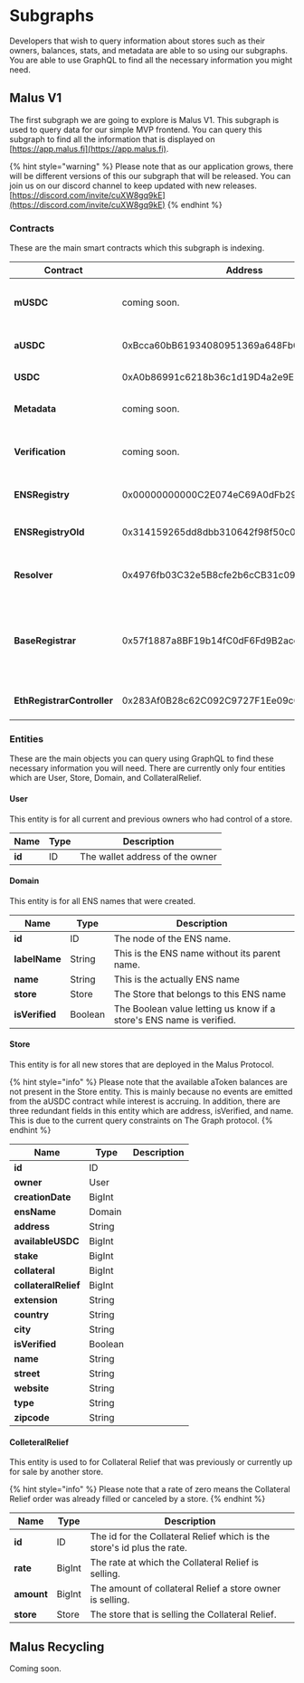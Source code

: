 # Subgraphs

Developers that wish to query information about stores such as their owners, balances, stats, and metadata are able to so using our subgraphs. You are able to use GraphQL to find all the necessary information you might need.&#x20;

## Malus V1

The first subgraph we are going to explore is Malus V1. This subgraph is used to query data for our simple MVP frontend. You can query this subgraph to find all the information that is displayed on [https://app.malus.fi](https://app.malus.fi).

{% hint style="warning" %}
Please note that as our application grows, there will be different versions of this our subgraph that will be released. You can join us on our discord channel to keep updated with new releases. [https://discord.com/invite/cuXW8gq9kE](https://discord.com/invite/cuXW8gq9kE)
{% endhint %}

### Contracts

These are the main smart contracts which this subgraph is indexing.

| Contract                   | Address                                    | Description                                                                                                                    |
| -------------------------- | ------------------------------------------ | ------------------------------------------------------------------------------------------------------------------------------ |
| **mUSDC**                  | coming soon.                               | The main contract for Malus's mUSDC token and where all stores are deployed.                                                   |
| **aUSDC**                  | 0xBcca60bB61934080951369a648Fb03DF4F96263C | The main contract for Aave's Version 2 aUSDC Token.                                                                            |
| **USDC**                   | 0xA0b86991c6218b36c1d19D4a2e9Eb0cE3606eB48 | The main contract for the USDC token.                                                                                          |
| **Metadata**               | coming soon.                               | The contract where all store's metadata gets updated.                                                                          |
| **Verification**           | coming soon.                               | The contract where verification is added and removed for all ENS names.                                                        |
| **ENSRegistry**            | 0x00000000000C2E074eC69A0dFb2997BA6C7d2e1e | The main contract for all ENS lookups and subdomain nodes.                                                                     |
| **ENSRegistryOld**         | 0x314159265dd8dbb310642f98f50c066173c1259b | The old ENS registry contract for all earlier names.                                                                           |
| **Resolver**               | 0x4976fb03C32e5B8cfe2b6cCB31c09Ba78EBaBa41 | The main contract that is the public resolver for all ENS names.                                                               |
| **BaseRegistrar**          | 0x57f1887a8BF19b14fC0dF6Fd9B2acc9Af147eA85 | The base registrar contract that is called by the EthRegistrarController to transfer ownership of a ENS name to the new owner. |
| **EthRegistrarController** | 0x283Af0B28c62C092C9727F1Ee09c02CA627EB7F5 | The main contract where all new ENS names are registered.                                                                      |





### Entities&#x20;

These are the main objects you can query using GraphQL to find these necessary information you will need. There are currently only four entities which are User, Store, Domain, and CollateralRelief.

####

#### User

This entity is for all current and previous owners who had control of a store.

| Name   | Type | Description                     |
| ------ | ---- | ------------------------------- |
| **id** | ID   | The wallet address of the owner |





#### Domain

This entity is for all ENS names that were created.

| Name           | Type    | Description                                                           |
| -------------- | ------- | --------------------------------------------------------------------- |
| **id**         | ID      | The node of the ENS name.                                             |
| **labelName**  | String  | This is the ENS name without its parent name.                         |
| **name**       | String  | This is the actually ENS name                                         |
| **store**      | Store   | The Store that belongs to this ENS name                               |
| **isVerified** | Boolean | The Boolean value letting us know if a store's ENS name is verified.  |





#### Store

This entity is for all new stores that are deployed in the Malus Protocol.

{% hint style="info" %}
Please note that the available aToken balances are not present in the Store entity. This is mainly because no events are emitted from the aUSDC contract while interest is accruing. In addition, there are three redundant fields in this entity which are address, isVerified, and name. This is due to the current query constraints on The Graph protocol. &#x20;
{% endhint %}

| Name                 | Type    | Description |
| -------------------- | ------- | ----------- |
| **id**               | ID      |             |
| **owner**            | User    |             |
| **creationDate**     | BigInt  |             |
| **ensName**          | Domain  |             |
| **address**          | String  |             |
| **availableUSDC**    | BigInt  |             |
| **stake**            | BigInt  |             |
| **collateral**       | BigInt  |             |
| **collateralRelief** | BigInt  |             |
| **extension**        | String  |             |
| **country**          | String  |             |
| **city**             | String  |             |
| **isVerified**       | Boolean |             |
| **name**             | String  |             |
| **street**           | String  |             |
| **website**          | String  |             |
| **type**             | String  |             |
| **zipcode**          | String  |             |





#### ColleteralRelief

This entity is used to for Collateral Relief that was previously or currently up for sale by another store.&#x20;

{% hint style="info" %}
Please note that a rate of zero means the Collateral Relief order was already filled or canceled by a store.&#x20;
{% endhint %}

| Name       | Type   | Description                                                             |
| ---------- | ------ | ----------------------------------------------------------------------- |
| **id**     | ID     | The id for the Collateral Relief which is the store's id plus the rate. |
| **rate**   | BigInt | The rate at which the Collateral Relief is selling.                     |
| **amount** | BigInt | The amount of collateral Relief a store owner is selling.               |
| **store**  | Store  | The store that is selling the Collateral Relief.                        |





## Malus Recycling

Coming soon.&#x20;



